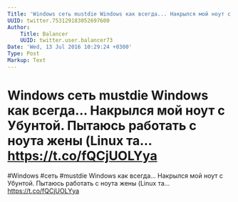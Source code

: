 ```yaml
---
Title: 'Windows сеть mustdie Windows как всегда... Накрылся мой ноут с Убунтой. Пытаюсь работать с ноута жены (Linux та… https://t.co/fQCjUOLYya'
UUID: twitter.753129183052697600
Author:
    Title: Balancer
    UUID: twitter.user.balancer73
Date: 'Wed, 13 Jul 2016 10:29:24 +0300'
Type: Post
Markup: Text
---
```


# Windows сеть mustdie Windows как всегда... Накрылся мой ноут с Убунтой. Пытаюсь работать с ноута жены (Linux та… https://t.co/fQCjUOLYya

#Windows #сеть #mustdie Windows как всегда... Накрылся мой
ноут с Убунтой. Пытаюсь работать с ноута жены (Linux та…
https://t.co/fQCjUOLYya